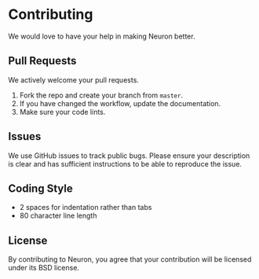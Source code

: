 # Contributing

We would love to have your help in making Neuron better.

## Pull Requests

We actively welcome your pull requests.

1. Fork the repo and create your branch from `master`.
2. If you have changed the workflow, update the documentation.
3. Make sure your code lints.

## Issues

We use GitHub issues to track public bugs. Please ensure your description is
clear and has sufficient instructions to be able to reproduce the issue.

## Coding Style

* 2 spaces for indentation rather than tabs
* 80 character line length

## License

By contributing to Neuron, you agree that your contribution will be licensed
under its BSD license.
